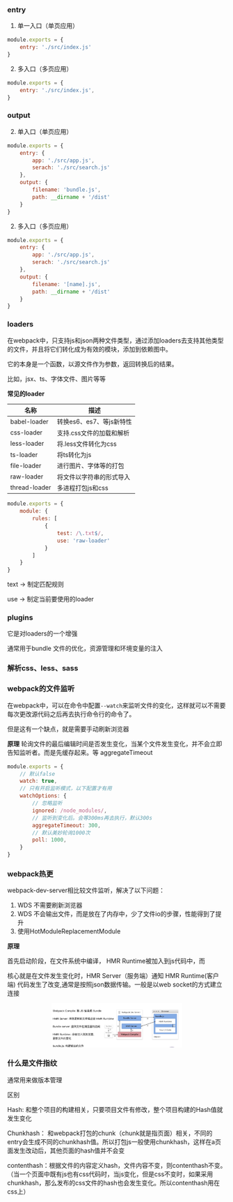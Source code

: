 ### entry

1. 单一入口（单页应用）
```js
module.exports = {
    entry: './src/index.js'
}
```

2. 多入口（多页应用）
```js
module.exports = {
    entry: './src/index.js',
}
```


### output
2. 单入口（单页应用）
```js
module.exports = {
    entry: {
        app: './src/app.js',
        serach: './src/search.js'
    },
    output: {
        filename: 'bundle.js',
        path: __dirname + '/dist'
    }
}
```


2. 多入口（多页应用）
```js
module.exports = {
    entry: {
        app: './src/app.js',
        serach: './src/search.js'
    },
    output: {
        filename: '[name].js',
        path: __dirname + '/dist'
    }
}
```


### loaders

在webpack中，只支持js和json两种文件类型，通过添加loaders去支持其他类型的文件，并且将它们转化成为有效的模块，添加到依赖图中。

它的本身是一个函数，以源文件作为参数，返回转换后的结果。

比如，jsx、ts、字体文件、图片等等

**常见的loader**

名称                     |描述
|-----------            | -----
babel-loader            |转换es6、es7、等js新特性
css-loader              |支持.css文件的加载和解析
less-loader             |将.less文件转化为css
ts-loader               |将ts转化为js
file-loader             |进行图片、字体等的打包
raw-loader              |将文件以字符串的形式导入
thread-loader           |多进程打包js和css

```js
module.exports = {
    module: {
        rules: [
            {
                test: /\.txt$/,
                use: 'raw-loader'
            }
        ]
    }
}
```

text -> 制定匹配规则

use -> 制定当前要使用的loader


### plugins

它是对loaders的一个增强

通常用于bundle 文件的优化，资源管理和环境变量的注入

### 解析css、less、sass



### webpack的文件监听

在webpack中，可以在命令中配置`--watch`来监听文件的变化，这样就可以不需要每次更改源代码之后再去执行命令行的命令了。

但是这有一个缺点，就是需要手动刷新浏览器

**原理**
轮询文件的最后编辑时间是否发生变化，当某个文件发生变化，并不会立即告知监听者。而是先缓存起来。等 aggregateTimeout

```js
module.exports = {
    // 默认false
    watch: true,
    // 只有开启监听模式，以下配置才有用
    watchOptions: {
        // 忽略监听
        ignored: /node_modules/,
        // 监听到变化后。会等300ms再去执行，默认300s
        aggregateTimeout: 300,
        // 默认美妙轮询1000次
        poll: 1000,
    }
}
```


### webpack热更

webpack-dev-server相比较文件监听，解决了以下问题：
1. WDS 不需要刷新浏览器
2. WDS 不会输出文件，而是放在了内存中，少了文件io的步骤，性能得到了提升
3. 使用HotModuleReplacementModule

**原理**

首先启动阶段，在文件系统中编译， HMR Runtime被加入到js代码中，而

核心就是在文件发生变化时，HMR Server（服务端）通知 HMR Runtime(客户端) 代码发生了改变,通常是按照json数据传输。一般是以web socket的方式建立 连接

<div align="center">
   <img src="../../assets/webpack热更原理.png" width = "300" alt="" align=center />
</div>

### 什么是文件指纹

通常用来做版本管理

区别

Hash: 和整个项目的构建相关，只要项目文件有修改，整个项目构建的Hash值就发生变化

Chunkhash： 和webpack打包的chunk（chunk就是指页面）相关，不同的entry会生成不同的chunkhash值。所以打包js一般使用chunkhash，这样在a页面发生改动后，其他页面的hash值并不会变

contenthash：根据文件的内容定义hash，文件内容不变，则contenthash不变。（当一个页面中既有js也有css代码时，当js变化，但是css不变时，如果采用chunkhash，那么发布的css文件的hash也会发生变化。所以contenthash用在css上）
